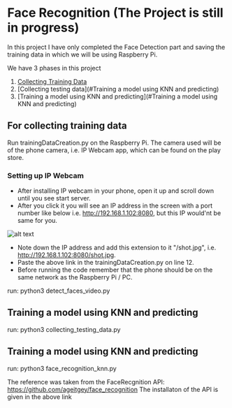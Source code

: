 # Face Recognition (The Project is still in progress)

In this project I have only completed the Face Detection part and saving the training data in which we will be using Raspberry Pi.

We have 3 phases in this project
1. [Collecting Training Data](#for-collecting-training-data)
2. [Collecting testing data](#Training a model using KNN and predicting)
3. [Training a model using KNN and predicting](#Training a model using KNN and predicting)


## For collecting training data
Run trainingDataCreation.py on the Raspberry Pi.
The camera used will be of the phone camera, i.e. IP Webcam app, which can be found on the play store.

### Setting up IP Webcam
- After installing IP webcam in your phone, open it up and scroll down until you see start server.
- After you click it you will see an IP address in the screen with a port number like below i.e. http://192.168.1.102:8080, but this IP would'nt be same for you.

![alt text](https://i1.wp.com/thecodacus.com/wp-content/uploads/2017/07/IP-webcam-android-3.png)


- Note down the IP address and add this extension to it "/shot.jpg", i.e. http://192.168.1.102:8080/shot.jpg.
- Paste the above link in the trainingDataCreation.py on line 12.
- Before running the code remember that the phone should be on the same network as the Raspberry Pi / PC.

run: python3 detect_faces_video.py


## Training a model using KNN and predicting

run: python3 collecting_testing_data.py

## Training a model using KNN and predicting

run: python3 face_recognition_knn.py

The reference was taken from the FaceRecgnition API: https://github.com/ageitgey/face_recognition
The installaton of the API is given in the above link


